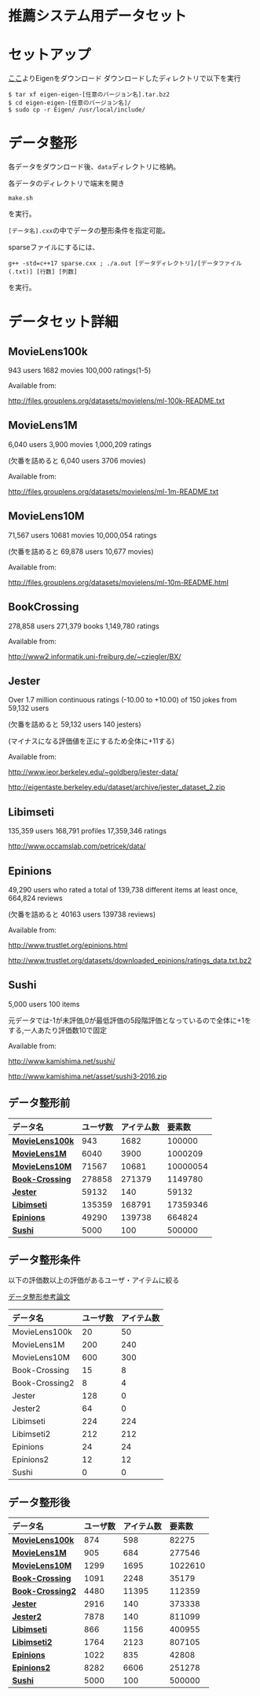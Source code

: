 # 推薦システム用データセット
# セットアップ
[ここ](http://eigen.tuxfamily.org/index.php?title=Main_Page)よりEigenをダウンロード
ダウンロードしたディレクトリで以下を実行

```
$ tar xf eigen-eigen-[任意のバージョン名].tar.bz2
$ cd eigen-eigen-[任意のバージョン名]/
$ sudo cp -r Eigen/ /usr/local/include/
```

# データ整形
各データをダウンロード後、`data`ディレクトリに格納。

各データのディレクトリで端末を開き
```
make.sh
```
を実行。

`[データ名].cxx`の中でデータの整形条件を指定可能。

sparseファイルにするには、

```
g++ -std=c++17 sparse.cxx ; ./a.out [データディレクトリ]/[データファイル(.txt)] [行数] [列数]
```

を実行。

# データセット詳細

## MovieLens100k
943 users 1682 movies 100,000 ratings(1-5)

Available from: 

http://files.grouplens.org/datasets/movielens/ml-100k-README.txt

## MovieLens1M
6,040 users 3,900 movies 1,000,209 ratings

(欠番を詰めると 6,040 users 3706 movies)

Available from: 

http://files.grouplens.org/datasets/movielens/ml-1m-README.txt

## MovieLens10M
71,567 users 10681 movies 10,000,054 ratings

(欠番を詰めると 69,878 users 10,677 movies)

Available from: 

http://files.grouplens.org/datasets/movielens/ml-10m-README.html

## BookCrossing
278,858 users 271,379 books 1,149,780 ratings

Available from: 

http://www2.informatik.uni-freiburg.de/~cziegler/BX/

## Jester
Over 1.7 million continuous ratings (-10.00 to +10.00) of 150 jokes from 59,132 users

(欠番を詰めると 59,132 users 140 jesters)

(マイナスになる評価値を正にするため全体に+11する)

Available from: 

http://www.ieor.berkeley.edu/~goldberg/jester-data/

http://eigentaste.berkeley.edu/dataset/archive/jester_dataset_2.zip

## Libimseti
135,359 users 168,791 profiles 17,359,346 ratings

http://www.occamslab.com/petricek/data/

## Epinions
49,290 users who rated a total of 139,738 different items at least once, 664,824 reviews

(欠番を詰めると 40163 users 139738 reviews)

Available from: 

http://www.trustlet.org/epinions.html

http://www.trustlet.org/datasets/downloaded_epinions/ratings_data.txt.bz2

## Sushi
5,000 users 100 items 

元データでは-1が未評価,0が最低評価の5段階評価となっているので全体に+1をする,一人あたり評価数10で固定

Available from: 

http://www.kamishima.net/sushi/

http://www.kamishima.net/asset/sushi3-2016.zip

## データ整形前

|データ名|ユーザ数|アイテム数|要素数|
|:---|:---|:---|:---|
|**[MovieLens100k](http://files.grouplens.org/datasets/movielens/ml-100k.zip)**|943|1682|100000|
|**[MovieLens1M](http://files.grouplens.org/datasets/movielens/ml-1m.zip)**|6040|3900|1000209|
|**[MovieLens10M](http://files.grouplens.org/datasets/movielens/ml-10m.zip)**|71567|10681|10000054|
|**[Book-Crossing](http://www2.informatik.uni-freiburg.de/~cziegler/BX/BX-CSV-Dump.zip)**|278858|271379|1149780|
|**[Jester](http://eigentaste.berkeley.edu/dataset/archive/jester_dataset_2.zip)**|59132|140|59132|
|**[Libimseti](http://www.occamslab.com/petricek/data/ratings.dat)**|135359|168791|17359346|
|**[Epinions](http://www.trustlet.org/datasets/downloaded_epinions/ratings_data.txt.bz2)**|49290|139738|664824|
|**[Sushi](http://www.kamishima.net/asset/sushi3-2016.zip)**|5000|100|500000|

## データ整形条件

以下の評価数以上の評価があるユーザ・アイテムに絞る

[データ整形参考論文](https://pdfs.semanticscholar.org/422b/b819d88b579ec56b52e385c031ec4893afdb.pdf)

|データ名|ユーザ数|アイテム数|
|:---|:---|:---|
|MovieLens100k|20|50|
|MovieLens1M|200|240|
|MovieLens10M|600|300|
|Book-Crossing|15|8|
|Book-Crossing2|8|4|
|Jester|128|0|
|Jester2|64|0|
|Libimseti|224|224|
|Libimseti2|212|212|
|Epinions|24|24|
|Epinions2|12|12|
|Sushi|0|0|

## データ整形後

|データ名|ユーザ数|アイテム数|要素数|
|:---|:---|:---|:---|
|**[MovieLens100k](https://github.com/Aqua-ix/some-datasets/blob/master/2019_recom_datasets/movie/sparse_movielens874_598.txt)**|874|598|82275|
|**[MovieLens1M](https://github.com/Aqua-ix/some-datasets/blob/master/2019_recom_datasets/movie/sparse_movielens1m905_684.txt)**|905|684|277546|
|**[MovieLens10M](https://github.com/Aqua-ix/some-datasets/blob/master/2019_recom_datasets/movie/sparse_movielens10m1299_1695.txt)**|1299|1695|1022610|
|**[Book-Crossing](https://github.com/Aqua-ix/some-datasets/blob/master/2019_recom_datasets/book/sparse_bookcrossing1091_2248.txt)**|1091|2248|35179|
|**[Book-Crossing2](https://github.com/Aqua-ix/some-datasets/blob/master/2019_recom_datasets/book/sparse_bookcrossing4480_11395.txt)**|4480|11395|112359|
|**[Jester](https://github.com/Aqua-ix/some-datasets/blob/master/2019_recom_datasets/jester/sparse_jester2916_140.txt)**|2916|140|373338|
|**[Jester2](https://github.com/Aqua-ix/some-datasets/blob/master/2019_recom_datasets/jester/sparse_jester7878_140.txt)**|7878|140|811099|
|**[Libimseti](https://github.com/Aqua-ix/some-datasets/blob/master/2019_recom_datasets/libimseti/sparse_libimseti866_1156.txt)**|866|1156|400955|
|**[Libimseti2](https://github.com/Aqua-ix/some-datasets/blob/master/2019_recom_datasets/libimseti/sparse_libimseti1764_2123.txt)**|1764|2123|807105|
|**[Epinions](https://github.com/Aqua-ix/some-datasets/blob/master/2019_recom_datasets/epinions/sparse_epinions1022_835.txt)**|1022|835|42808|
|**[Epinions2](https://github.com/Aqua-ix/some-datasets/blob/master/2019_recom_datasets/epinions/sparse_epinions8282_6606.txt)**|8282|6606|251278|
|**[Sushi](https://github.com/Aqua-ix/some-datasets/blob/master/2019_recom_datasets/sushi/sparse_sushi5000_100.txt)**|5000|100|500000|
